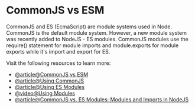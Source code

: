 # CommonJS vs ESM

CommonJS and ES (EcmaScript) are module systems used in Node. CommonJS is the default module system. However, a new module system was recently added to NodeJS - ES modules. CommonJS modules use the require() statement for module imports and module.exports for module exports while it's import and export for ES.

Visit the following resources to learn more:

- [@article@CommonJS vs ESM](https://blog.logrocket.com/commonjs-vs-es-modules-node-js/)
- [@article@Using CommonJS](https://www.javascripttutorial.net/nodejs-tutorial/nodejs-modules/)
- [@article@Using ES Modules](https://blog.logrocket.com/es-modules-in-node-today/)
- [@video@Using Modules](https://www.youtube.com/watch?v=pP4kjXykbio)
- [@article@CommonJS vs. ES Modules: Modules and Imports in NodeJS](https://reflectoring.io/nodejs-modules-imports/)
